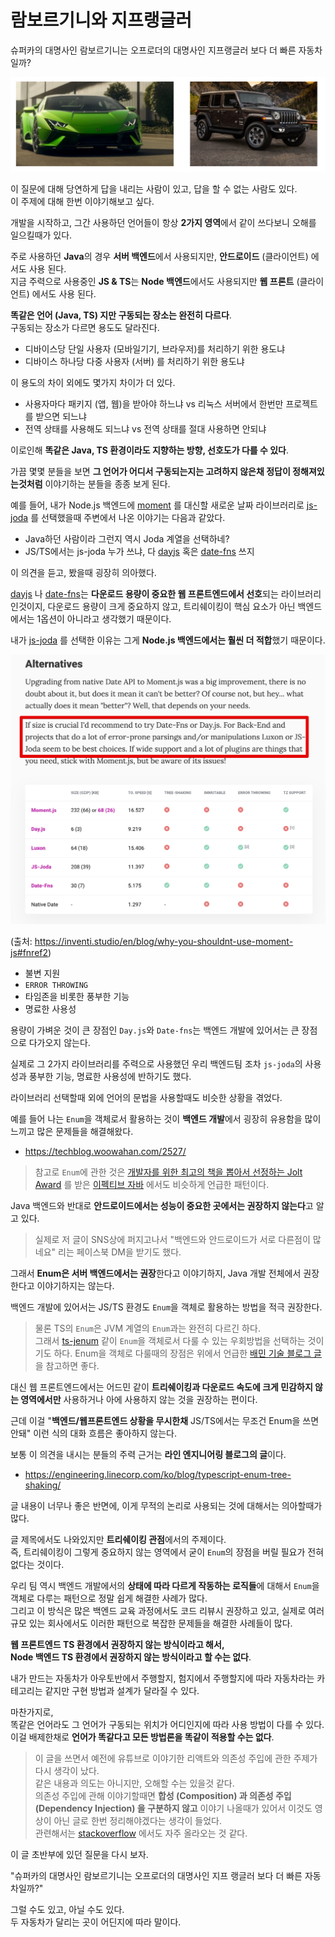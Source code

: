 # 람보르기니와 지프랭글러

슈퍼카의 대명사인 람보르기니는 오프로더의 대명사인 지프랭글러 보다 더 빠른 자동차일까?

![1](./images/1.png)

이 질문에 대해 당연하게 답을 내리는 사람이 있고, 답을 할 수 없는 사람도 있다.  
이 주제에 대해 한번 이야기해보고 싶다.  
    
개발을 시작하고, 그간 사용하던 언어들이 항상 **2가지 영역**에서 같이 쓰다보니 오해를 일으킬때가 있다.  
  
주로 사용하던 **Java**의 경우 **서버 백엔드**에서 사용되지만, **안드로이드** (클라이언트) 에서도 사용 된다.  
지금 주력으로 사용중인 **JS & TS**는 **Node 백엔드**에서도 사용되지만 **웹 프론트** (클라이언트) 에서도 사용 된다.  
  
**똑같은 언어 (Java, TS) 지만 구동되는 장소는 완전히 다르다**.  
구동되는 장소가 다르면 용도도 달라진다.

* 디바이스당 단일 사용자 (모바일기기, 브라우저)를 처리하기 위한 용도냐 
* 디바이스 하나당 다중 사용자 (서버) 를 처리하기 위한 용도냐

이 용도의 차이 외에도 몇가지 차이가 더 있다.

* 사용자마다 패키지 (앱, 웹)을 받아야 하느냐 vs 리눅스 서버에서 한번만 프로젝트를 받으면 되느냐
* 전역 상태를 사용해도 되느냐 vs 전역 상태를 절대 사용하면 안되냐

이로인해 **똑같은 Java, TS 환경이라도 지향하는 방향, 선호도가 다를 수 있다**.  
  
가끔 몇몇 분들을 보면 **그 언어가 어디서 구동되는지는 고려하지 않은채 정답이 정해져있는것처럼** 이야기하는 분들을 종종 보게 된다.

예를 들어, 내가 Node.js 백엔드에 [moment](https://momentjs.com/) 를 대신할 새로운 날짜 라이브러리로 [js-joda](https://js-joda.github.io/js-joda/) 를 선택했을때 주변에서 나온 이야기는 다음과 같았다.  

* Java하던 사람이라 그런지 역시 Joda 계열을 선택하네?
* JS/TS에서는 js-joda 누가 쓰냐, 다 [dayjs](https://day.js.org/) 혹은 [date-fns](https://date-fns.org/) 쓰지

이 의견을 듣고, 봤을때 굉장히 의아했다.  
  
[dayjs](https://day.js.org/) 나 [date-fns](https://date-fns.org/)는 **다운로드 용량이 중요한 웹 프론트엔드에서 선호**되는 라이브러리인것이지, 다운로드 용량이 크게 중요하지 않고, 트리쉐이킹이 핵심 요소가 아닌 백엔드에서는 1옵션이 아니라고 생각했기 때문이다.   
  
내가 [js-joda](https://js-joda.github.io/js-joda/) 를 선택한 이유는 그게 **Node.js 백엔드에서는 훨씬 더 적합**했기 때문이다.

![date](./images/date.png)

(출처: https://inventi.studio/en/blog/why-you-shouldnt-use-moment-js#fnref2)  
  
* 불변 지원
* `ERROR THROWING`
* 타임존을 비롯한 풍부한 기능
* 명료한 사용성

용량이 가벼운 것이 큰 장점인 `Day.js`와 `Date-fns`는 백엔드 개발에 있어서는 큰 장점으로 다가오지 않는다.  
  
실제로 그 2가지 라이브러리를 주력으로 사용했던 우리 백엔드팀 조차 `js-joda`의 사용성과 풍부한 기능, 명료한 사용성에 반하기도 했다.  
  
라이브러리 선택할때 외에 언어의 문법을 사용할때도 비슷한 상황을 겪었다.  
  
예를 들어 나는 `Enum`을 객체로서 활용하는 것이 **백엔드 개발**에서 굉장히 유용함을 많이 느끼고 많은 문제들을 해결해왔다.  
  
* https://techblog.woowahan.com/2527/

> 참고로 `Enum`에 관한 것은 [개발자를 위한 최고의 책을 뽑아서 선정하는 Jolt Award](https://www.informationweek.com/enterprise-applications/jolt-awards-the-best-books-for-developers) 를 받은 [이펙티브 자바](https://www.kyobobook.co.kr/product/detailViewKor.laf?mallGb=KOR&ejkGb=KOR&barcode=9788966262281) 에서도 비슷하게 언급한 패턴이다.

Java 백엔드와 반대로 **안드로이드에서는 성능이 중요한 곳에서는 권장하지 않는다**고 알고 있다.  

> 실제로 저 글이 SNS상에 퍼지고나서 "백엔드와 안드로이드가 서로 다른점이 많네요" 리는 페이스북 DM을 받기도 했다. 

그래서 **Enum은 서버 백엔드에서는 권장**한다고 이야기하지, Java 개발 전체에서 권장한다고 이야기하지는 않는다.    
  
백엔드 개발에 있어서는 JS/TS 환경도 `Enum`을 객체로 활용하는 방법을 적극 권장한다.  

> 물론 TS의 `Enum`은 JVM 계열의 `Enum`과는 완전히 다르긴 하다.  
> 그래서 [ts-jenum](https://www.npmjs.com/package/ts-jenum) 같이 `Enum`을 객체로서 다룰 수 있는 우회방법을 선택하는 것이기도 하다.
> Enum을 객체로 다룰때의 장점은 위에서 언급한 [배민 기술 블로그 글](https://techblog.woowahan.com/2527/)을 참고하면 좋다.


대신 웹 프론트엔드에서는 어드민 같이 **트리쉐이킹과 다운로드 속도에 크게 민감하지 않는 영역에서만** 사용하거나 아에 사용하지 않는 것을 권장하는 편이다.  
  
근데 이걸 "**백엔드/웹프론트엔드 상황을 무시한채** JS/TS에서는 무조건 Enum을 쓰면 안돼" 이런 식의 대화 흐름은 좋아하지 않는다.  
  
보통 이 의견을 내시는 분들의 주력 근거는 **라인 엔지니어링 블로그의 글**이다.

* https://engineering.linecorp.com/ko/blog/typescript-enum-tree-shaking/

글 내용이 너무나 좋은 반면에, 이게 무적의 논리로 사용되는 것에 대해서는 의아할때가 많다.  

글 제목에서도 나와있지만 **트리쉐이킹 관점**에서의 주제이다.  
즉, 트리쉐이킹이 그렇게 중요하지 않는 영역에서 굳이 `Enum`의 장점을 버릴 필요가 전혀 없다는 것이다.  
  
우리 팀 역시 백엔드 개발에서의 **상태에 따라 다르게 작동하는 로직들**에 대해서 `Enum`을 객체로 다루는 패턴으로 정말 쉽게 해결한 사례가 많다.  
그리고 이 방식은 많은 백엔드 교육 과정에서도 코드 리뷰시 권장하고 있고, 실제로 여러 규모 있는 회사에서도 이러한 패턴으로 복잡한 문제들을 해결한 사례들이 많다.     
  
**웹 프론트엔드 TS 환경에서 권장하지 않는 방식이라고 해서,  
Node 백엔드 TS 환경에서 권장하지 않는 방식이라고 할 수는 없다**.
  
내가 만드는 자동차가 아우토반에서 주행할지, 험지에서 주행할지에 따라 자동차라는 카테고리는 같지만 구현 방법과 설계가 달라질 수 있다.  
  
마찬가지로,  
똑같은 언어라도 그 언어가 구동되는 위치가 어디인지에 따라 사용 방법이 다를 수 있다.  
이걸 배제한채로 **언어가 똑같다고 모든 방법론을 똑같이 적용할 수는 없다**.  
  
> 이 글을 쓰면서 예전에 유튜브로 이야기한 리액트와 의존성 주입에 관한 주제가 다시 생각이 났다.  
> 같은 내용과 의도는 아니지만, 오해할 수는 있을것 같다.  
> 의존성 주입에 관해 이야기할때면 **합성 (Composition) 과 의존성 주입 (Dependency Injection) 을 구분하지 않고** 이야기 나올때가 있어서 이것도 영상이 아닌 글로 한번 정리해야겠다는 생각이 들었다.  
> 관련해서는 [stackoverflow](https://stackoverflow.com/questions/21022012/difference-between-dependency-and-composition) 에서도 자주 올라오는 것 같다.

이 글 초반부에 있던 질문을 다시 보자.  

"슈퍼카의 대명사인 람보르기니는 오프로더의 대명사인 지프 랭글러 보다 더 빠른 자동차일까?"  
  
그럴 수도 있고, 아닐 수도 있다.  
두 자동차가 달리는 곳이 어딘지에 따라 말이다.